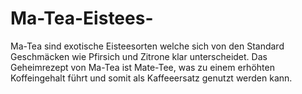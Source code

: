 # Ma-Tea-Eistees-
Ma-Tea sind exotische Eisteesorten welche sich von den Standard Geschmäcken wie Pfirsich und Zitrone klar unterscheidet.
Das Geheimrezept von Ma-Tea ist Mate-Tee, was zu einem erhöhten Koffeingehalt führt und somit als Kaffeeersatz genutzt werden kann.
